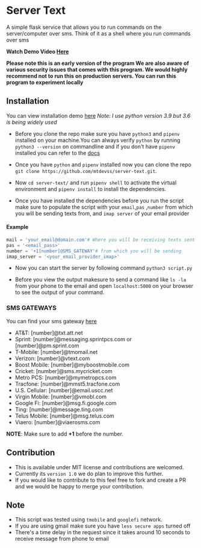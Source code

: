 # Server Text
A simple flask service that allows you to run commands on the server/computer over sms. Think of it as a shell where you run commands over sms

**Watch Demo Video [Here](https://vimeo.com/532760635)**

**Please note this is an early version of the program  We are also aware of various security issues that comes with this program. We would highly recommend not to run this on production servers. You can run this program to experiment locally**

## Installation

You can view installation demo [here](https://asciinema.org/a/404971)
_Note: I use python version 3.9 but 3.6 is being widely used_

- Before you clone the repo make sure you have `python3` and `pipenv` installed on your machine.You can always verify `python` by running `python3 --version` on commandline and if you don't have `pipenv` installed you can refer to the [docs](https://pipenv-fork.readthedocs.io/en/latest/install.html)

- Once you have `python` and `pipenv` installed now you can clone the repo 
`git clone https://github.com/mtdevss/server-text.git`.

- Now `cd server-text/` and run `pipenv shell` to activate the virtual environment and `pipenv install` to install the dependencies.

- Once you have installed the dependencies before you run the script make sure to populate the script with your `email`,`pas` ,`number` from which you will be sending texts from, and `imap server` of your email provider

#### Example

```python
mail = 'your_email@domain.com'# Where you will be receiving texts sent from number
pas = '<email_pass>'
number = '+1[number]@SMS_GATEWAY'# from which you will be sending
imap_server = '<your_email_provider_imap>'
```
- Now you can start the server by following command `python3 script.py`

- Before you view the output makesure to send a command like `ls -la` from your phone to the email and open `localhost:5000` on your browser to see the output of your command.

### SMS GATEWAYS

You can find your sms gateway [here](https://www.freecarrierlookup.com/)

- AT&T: [number]@txt.att.net
- Sprint: [number]@messaging.sprintpcs.com or [number]@pm.sprint.com
- T-Mobile: [number]@tmomail.net
- Verizon: [number]@vtext.com
- Boost Mobile: [number]@myboostmobile.com
- Cricket: [number]@sms.mycricket.com
- Metro PCS: [number]@mymetropcs.com
- Tracfone: [number]@mmst5.tracfone.com
- U.S. Cellular: [number]@email.uscc.net
- Virgin Mobile: [number]@vmobl.com
- Google Fi: [number]@msg.fi.google.com
- Ting: [number]@message.ting.com
- Telus Mobile: [number]@msg.telus.com
- Viaero: [number]@viaerosms.com

**NOTE**: Make sure to add **+1** before the number.


## Contribution
- This is available under MIT license and contributions are welcomed.
- Currently its `version 1.0` we do plan to improve this further.
- If you would like to contribute to this feel free to fork and create a PR and we would be happy to merge your contribution.


## Note
- This script was tested using `tmobile` and `googlefi` network.
- If you are using gmail make sure you have `less secure apps` turned off
- There's a time delay in the request since it takes around 10 seconds to receive message from phone to email

